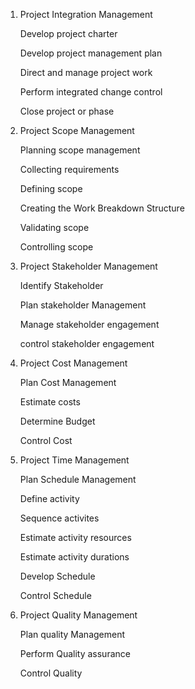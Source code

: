 1) Project Integration Management

	Develop project charter
	
	Develop project management plan
	
	Direct and manage project work
	
	Perform integrated change control
	
	Close project or phase
	


2) Project Scope Management

	Planning scope management
	
	Collecting requirements
	
	Defining scope
	
	Creating the Work Breakdown Structure
	
	Validating scope
	
	Controlling scope

3) Project Stakeholder Management

	Identify Stakeholder
	
	Plan stakeholder Management
	
	Manage stakeholder engagement
	
	control stakeholder engagement

4) Project Cost Management

	Plan Cost Management
	
	Estimate costs
	
	Determine Budget
	
	Control Cost

5) Project Time Management

	Plan Schedule Management
	
	Define activity
	
	Sequence activites
	
	Estimate activity resources 
	
	Estimate activity durations
	
	Develop Schedule
	
	Control Schedule

6) Project Quality Management

	Plan quality Management
	
	Perform Quality assurance
	
	Control Quality


